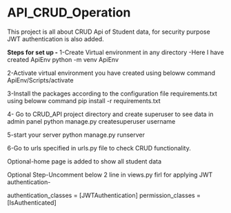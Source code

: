 # API_CRUD_Operation
This project is all about CRUD Api of Student data, for security purpose JWT authentication is also added.

**Steps for set up -**
1-Create Virtual environment in any directory -Here I have created ApiEnv
python -m venv ApiEnv

2-Activate virtual environment you have created using beloww command
ApiEnv/Scripts/activate

3-Install the packages according to the configuration file requirements.txt using beloww command
pip install -r requirements.txt

4- Go to CRUD_API project directory and create superuser to see data in admin panel
python manage.py createsuperuser username

5-start your server 
python manage.py runserver

6-Go to urls specified in urls.py file to check CRUD functionality.

Optional-home page is added to show all student data

Optional Step-Uncomment below 2 line in views.py firl for applying JWT authentication-

authentication_classes = [JWTAuthentication]
permission_classes = [IsAuthenticated]

